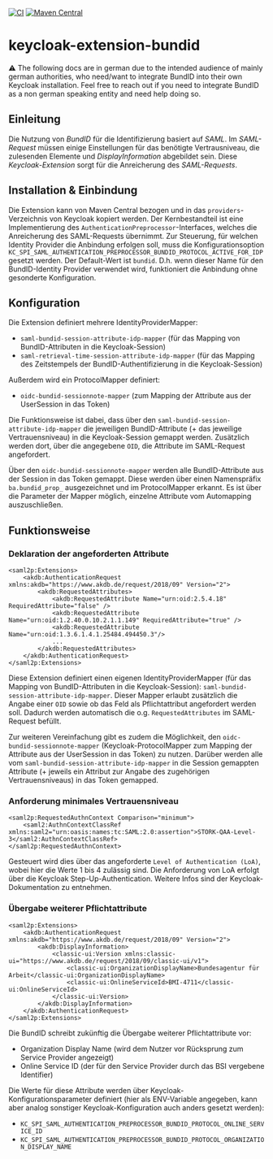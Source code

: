 [![CI](https://github.com/opdt/keycloak-extension-bundid/workflows/CI/badge.svg)](https://github.com/opdt/keycloak-extension-bundid/actions?query=workflow%3ACI)
[![Maven Central](https://img.shields.io/maven-central/v/de.arbeitsagentur.opdt/keycloak-extension-bundid.svg)](https://search.maven.org/artifact/de.arbeitsagentur.opdt/keycloak-extension-bundid)

# keycloak-extension-bundid

⚠️ The following docs are in german due to the intended audience of mainly german authorities, who need/want to integrate BundID into their own Keycloak installation. 
Feel free to reach out if you need to integrate BundID as a non german speaking entity and need help doing so.

## Einleitung

Die Nutzung von *BundID* für die Identifizierung basiert auf *SAML*. Im *SAML-Request* müssen einige Einstellungen für das benötigte Vertrausniveau, die zulesenden Elemente 
und *DisplayInformation* abgebildet sein. Diese *Keycloak-Extension* sorgt für die Anreicherung des *SAML-Requests*.

## Installation & Einbindung

Die Extension kann von Maven Central bezogen und in das `providers`-Verzeichnis von Keycloak kopiert werden.
Der Kernbestandteil ist eine Implementierung des `AuthenticationPreprocessor`-Interfaces, welches die Anreicherung des SAML-Requests übernimmt.
Zur Steuerung, für welchen Identity Provider die Anbindung erfolgen soll, muss die Konfigurationsoption `KC_SPI_SAML_AUTHENTICATION_PREPROCESSOR_BUNDID_PROTOCOL_ACTIVE_FOR_IDP` gesetzt werden.
Der Default-Wert ist `bundid`. D.h. wenn dieser Name für den BundID-Identity Provider verwendet wird, funktioniert die Anbindung ohne gesonderte Konfiguration.

## Konfiguration

Die Extension definiert mehrere IdentityProviderMapper:

- `saml-bundid-session-attribute-idp-mapper` (für das Mapping von BundID-Attributen in die Keycloak-Session)
- `saml-retrieval-time-session-attribute-idp-mapper` (für das Mapping des Zeitstempels der BundID-Authentifizierung in die Keycloak-Session)

Außerdem wird ein ProtocolMapper definiert:
- `oidc-bundid-sessionnote-mapper` (zum Mapping der Attribute aus der UserSession in das Token)

Die Funktionsweise ist dabei, dass über den `saml-bundid-session-attribute-idp-mapper` die jeweiligen BundID-Attribute (+ das jeweilige Vertrauensniveau) in die Keycloak-Session gemappt werden.
Zusätzlich werden dort, über die angegebene `OID`, die Attribute im SAML-Request angefordert.

Über den `oidc-bundid-sessionnote-mapper` werden alle BundID-Attribute aus der Session in das Token gemappt.
Diese werden über einen Namenspräfix `ba.bundid_prop_` ausgezeichnet und im ProtocolMapper erkannt. 
Es ist über die Parameter der Mapper möglich, einzelne Attribute vom Automapping auszuschließen.

## Funktionsweise
### Deklaration der angeforderten Attribute

    <saml2p:Extensions>
        <akdb:AuthenticationRequest xmlns:akdb="https://www.akdb.de/request/2018/09" Version="2">
            <akdb:RequestedAttributes>
                <akdb:RequestedAttribute Name="urn:oid:2.5.4.18" RequiredAttribute="false" />
                <akdb:RequestedAttribute Name="urn:oid:1.2.40.0.10.2.1.1.149" RequiredAttribute="true" />
                <akdb:RequestedAttribute Name="urn:oid:1.3.6.1.4.1.25484.494450.3"/>
                ...
            </akdb:RequestedAttributes>
        </akdb:AuthenticationRequest>
    </saml2p:Extensions>

Diese Extension definiert einen eigenen IdentityProviderMapper (für das Mapping von BundID-Attributen in die Keycloak-Session): `saml-bundid-session-attribute-idp-mapper`.
Dieser Mapper erlaubt zusätzlich die Angabe einer `OID` sowie ob das Feld als Pflichtattribut angefordert werden soll. 
Dadurch werden automatisch die o.g. `RequestedAttributes` im SAML-Request befüllt.

Zur weiteren Vereinfachung gibt es zudem die Möglichkeit, den `oidc-bundid-sessionnote-mapper` (Keycloak-ProtocolMapper zum Mapping der Attribute aus der UserSession in das Token) zu nutzen.
Darüber werden alle vom `saml-bundid-session-attribute-idp-mapper` in die Session gemappten Attribute (+ jeweils ein Attribut zur Angabe des zugehörigen Vertrauensniveaus) in das Token gemapped.
	
### Anforderung minimales Vertrauensniveau

	<saml2p:RequestedAuthnContext Comparison="minimum">
		<saml2:AuthnContextClassRef xmlns:saml2="urn:oasis:names:tc:SAML:2.0:assertion">STORK-QAA-Level-3</saml2:AuthnContextClassRef>
	</saml2p:RequestedAuthnContext>

Gesteuert wird dies über das angeforderte `Level of Authentication (LoA)`, wobei hier die Werte 1 bis 4 zulässig sind.
Die Anforderung von LoA erfolgt über die Keycloak Step-Up-Authentication. Weitere Infos sind der Keycloak-Dokumentation zu entnehmen.

### Übergabe weiterer Pflichtattribute

	<saml2p:Extensions>
		<akdb:AuthenticationRequest xmlns:akdb="https://www.akdb.de/request/2018/09" Version="2">
            <akdb:DisplayInformation>
                <classic-ui:Version xmlns:classic-ui="https://www.akdb.de/request/2018/09/classic-ui/v1">
                    <classic-ui:OrganizationDisplayName>Bundesagentur für Arbeit</classic-ui:OrganizationDisplayName>
                    <classic-ui:OnlineServiceId>BMI-4711</classic-ui:OnlineServiceId>
                </classic-ui:Version>
            </akdb:DisplayInformation>
		</akdb:AuthenticationRequest>
	</saml2p:Extensions>

Die BundID schreibt zukünftig die Übergabe weiterer Pflichtattribute vor:
- Organization Display Name (wird dem Nutzer vor Rücksprung zum Service Provider angezeigt)
- Online Service ID (der für den Service Provider durch das BSI vergebene Identifier)

Die Werte für diese Attribute werden über Keycloak-Konfigurationsparameter definiert (hier als ENV-Variable angegeben, kann aber analog sonstiger Keycloak-Konfiguration auch anders gesetzt werden):
- `KC_SPI_SAML_AUTHENTICATION_PREPROCESSOR_BUNDID_PROTOCOL_ONLINE_SERVICE_ID`
- `KC_SPI_SAML_AUTHENTICATION_PREPROCESSOR_BUNDID_PROTOCOL_ORGANIZATION_DISPLAY_NAME`
